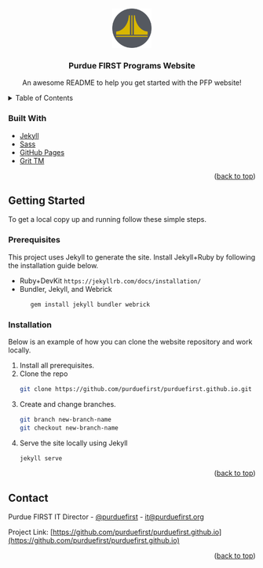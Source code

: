 ﻿<div id="top"></div>
<!--
Thanks to https://github.com/othneildrew/Best-README-Template for the awesome README template!
-->



<!-- PROJECT LOGO -->
<br />
<div align="center">
  <a href="https://github.com/purduefirst/purduefirst.github.io">
    <img src="img/SimpleFoutainLogo.svg" alt="Logo" width="80" height="80">
  </a>

  <h3 align="center">Purdue FIRST Programs Website</h3>

  <p align="center">
    An awesome README to help you get started with the PFP website!
  </p>
</div>



<!-- TABLE OF CONTENTS -->
<details>
  <summary>Table of Contents</summary>
  <ol>
    <li>
      <a href="#getting-started">Getting Started</a>
      <ul>
        <li><a href="#prerequisites">Prerequisites</a></li>
        <li><a href="#installation">Installation</a></li>
      </ul>
    </li>
    <li><a href="#contact">Contact</a></li>
  </ol>
</details>

### Built With

* [Jekyll](https://jekyllrb.com/)
* [Sass](https://sass-lang.com/)
* [GitHub Pages](https://pages.github.com/)
* [Grit TM](https://purdue.edu/)


<p align="right">(<a href="#top">back to top</a>)</p>



<!-- GETTING STARTED -->
## Getting Started

To get a local copy up and running follow these simple steps.

### Prerequisites

This project uses Jekyll to generate the site. Install Jekyll+Ruby by following the installation guide below.
* Ruby+DevKit
  ```https://jekyllrb.com/docs/installation/```
* Bundler, Jekyll, and Webrick
  ```sh
     gem install jekyll bundler webrick
  ```

### Installation

Below is an example of how you can clone the website repository and work locally.

1. Install all prerequisites.
2. Clone the repo
   ```sh
   git clone https://github.com/purduefirst/purduefirst.github.io.git
   ```
3. Create and change branches.
   ```sh
   git branch new-branch-name
   git checkout new-branch-name
   ```
4. Serve the site locally using Jekyll
   ```sh
   jekyll serve
   ```

<p align="right">(<a href="#top">back to top</a>)</p>


<!-- CONTACT -->
## Contact

Purdue FIRST IT Director - [@purduefirst](https://twitter.com/purduefirst) - it@purduefirst.org

Project Link: [https://github.com/purduefirst/purduefirst.github.io](https://github.com/purduefirst/purduefirst.github.io)

<p align="right">(<a href="#top">back to top</a>)</p>


